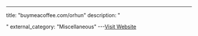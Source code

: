 ---
title: "buymeacoffee.com/orhun"
description: "






"
external_category: "Miscellaneous"
---[Visit Website](https://buymeacoffee.com/orhun)

